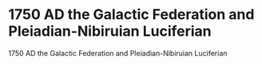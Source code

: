 # 1750 AD the Galactic Federation and Pleiadian-Nibiruian Luciferian

1750 AD the Galactic Federation and Pleiadian-Nibiruian Luciferian